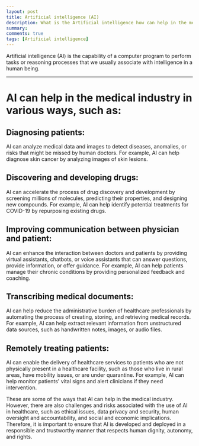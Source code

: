 ```yaml
---
layout: post
title: Artificial intelligence (AI)
description: What is the Artificial intelligence how can help in the medical industry.
summary: 
comments: true
tags: [Artificial intelligence]
---
```


Artificial intelligence (AI) is the capability of a computer program to perform tasks or reasoning processes that we usually associate with intelligence in a human being.

*** 


# AI can help in the medical industry in various ways, such as:

## Diagnosing patients: 

AI can analyze medical data and images to detect diseases, anomalies, or risks that might be missed by human doctors. For example, AI can help diagnose skin cancer by analyzing images of skin lesions.

## Discovering and developing drugs: 

AI can accelerate the process of drug discovery and development by screening millions of molecules, predicting their properties, and designing new compounds. For example, AI can help identify potential treatments for COVID-19 by repurposing existing drugs.

## Improving communication between physician and patient: 

AI can enhance the interaction between doctors and patients by providing virtual assistants, chatbots, or voice assistants that can answer questions, provide information, or offer guidance. For example, AI can help patients manage their chronic conditions by providing personalized feedback and coaching.

## Transcribing medical documents: 

AI can help reduce the administrative burden of healthcare professionals by automating the process of creating, storing, and retrieving medical records. For example, AI can help extract relevant information from unstructured data sources, such as handwritten notes, images, or audio files.

## Remotely treating patients: 

AI can enable the delivery of healthcare services to patients who are not physically present in a healthcare facility, such as those who live in rural areas, have mobility issues, or are under quarantine. For example, AI can help monitor patients' vital signs and alert clinicians if they need intervention.

These are some of the ways that AI can help in the medical industry. However, there are also challenges and risks associated with the use of AI in healthcare, such as ethical issues, data privacy and security, human oversight and accountability, and social and economic implications. Therefore, it is important to ensure that AI is developed and deployed in a responsible and trustworthy manner that respects human dignity, autonomy, and rights.
